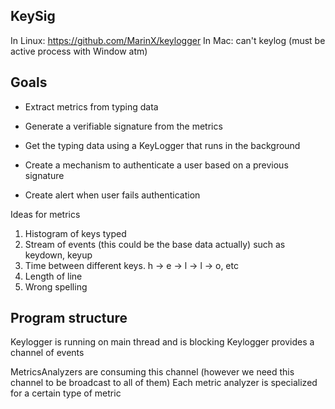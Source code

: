 KeySig
---

In Linux: https://github.com/MarinX/keylogger
In Mac: can't keylog (must be active process with Window atm)

Goals
---

* Extract metrics from typing data
* Generate a verifiable signature from the metrics

* Get the typing data using a KeyLogger that runs in the background
* Create a mechanism to authenticate a user based on a previous signature
* Create alert when user fails authentication


Ideas for metrics
1. Histogram of keys typed
2. Stream of events (this could be the base data actually) such as keydown, keyup
3. Time between different keys. h -> e -> l -> l -> o, etc
4. Length of line
5. Wrong spelling

Program structure
---

Keylogger is running on main thread and is blocking
Keylogger provides a channel of events

MetricsAnalyzers are consuming this channel (however we need this channel to be broadcast to all of them)
Each metric analyzer is specialized for a certain type of metric
